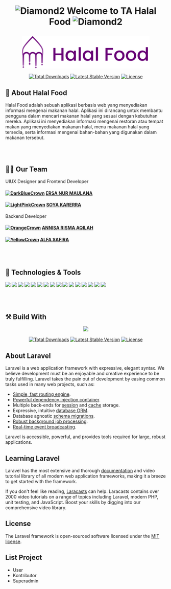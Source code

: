 # <p align="center"> <img src="https://cdn3.emoji.gg/emojis/3493-diamond2.gif" width="40px" height="40px" alt="Diamond2"> Welcome to TA Halal Food <img src="https://cdn3.emoji.gg/emojis/3493-diamond2.gif" width="40px" height="40px" alt="Diamond2"> </p>

<p align="center"><img src="frontend/logo_application.svg" width="400"></p>

<p align="center">
<a href="https://packagist.org/packages/laravel/framework"><img src="https://img.shields.io/packagist/dt/laravel/framework" alt="Total Downloads"></a>
<a href="https://packagist.org/packages/laravel/framework"><img src="https://img.shields.io/packagist/v/laravel/framework" alt="Latest Stable Version"></a>
<a href="https://packagist.org/packages/laravel/framework"><img src="https://img.shields.io/packagist/l/laravel/framework" alt="License"></a>
</p>

## 📃 About Halal Food

Halal Food adalah sebuah aplikasi berbasis web yang menyediakan informasi mengenai makanan halal. Aplikasi ini dirancang untuk membantu pengguna dalam mencari makanan halal yang sesuai dengan kebutuhan mereka. Aplikasi ini menyediakan informasi mengenai restoran atau tempat makan yang menyediakan makanan halal, menu makanan halal yang tersedia, serta informasi mengenai bahan-bahan yang digunakan dalam makanan tersebut.

<br>
<br>

## 👩‍💻 Our Team

UIUX Designer and Frontend Developer

#### <a href="https://emoji.gg/emoji/2434-darkbluecrown"><img src="https://cdn3.emoji.gg/emojis/2434-darkbluecrown.gif" width="30px" height="30px" alt="DarkBlueCrown"></a> **[ERSA NUR MAULANA](https://github.com/ersanurm)**

#### <a href="https://emoji.gg/emoji/9360-lightpinkcrown"><img src="https://cdn3.emoji.gg/emojis/9360-lightpinkcrown.gif" width="30px" height="30px" alt="LightPinkCrown"></a> **[SOYA KARERRA](https://github.com/soyakarerra)**

Backend Developer

#### <a href="https://emoji.gg/emoji/1576-orangecrown"><img src="https://cdn3.emoji.gg/emojis/1576-orangecrown.gif" width="30px" height="30px" alt="OrangeCrown"></a> **[ANNISA RISMA AQILAH](https://github.com/annisarisma)**

#### <a href="https://emoji.gg/emoji/9455-yellowcrown"><img src="https://cdn3.emoji.gg/emojis/9455-yellowcrown.gif" width="30px" height="30px" alt="YellowCrown"></a> **[ALFA SAFIRA](https://github.com/alfasafira)**

<br>
<br>

## 🔧 Technologies & Tools

![](https://img.shields.io/badge/Framework-Laravel-informational?style=flat&logo=laravel&logoColor=white&color=yellowgreen)
![](https://img.shields.io/badge/Framework-Bootstrap-informational?style=flat&logo=bootstrap&logoColor=white&color=yellowgreen)
![](https://img.shields.io/badge/Code-PHP-informational?style=flat&logo=php&logoColor=white&color=blue)
![](https://img.shields.io/badge/Code-JavaScript-informational?style=flat&logo=javascript&logoColor=white&color=blue)
![](https://img.shields.io/badge/Code-CSS-informational?style=flat&logo=css3&logoColor=white&color=blue)
![](https://img.shields.io/badge/Code-HTML-informational?style=flat&logo=html5&logoColor=white&color=blue)
![](https://img.shields.io/badge/Library-JQuery-informational?style=flat&logo=jquery&logoColor=white&color=blueviolet)
![](https://img.shields.io/badge/Library-Datatables-informational?style=flat&logo=datatables&logoColor=white&color=blueviolet)
![](https://img.shields.io/badge/Tools-Figma-informational?style=flat&logo=figma&logoColor=white&color=important)
![](https://img.shields.io/badge/Tools-VSCode-informational?style=flat&logo=visualstudiocode&logoColor=white&color=important)
![](https://img.shields.io/badge/Tools-Draw.io-informational?style=flat&logo=diagramsdotnet&logoColor=white&color=important)
![](https://img.shields.io/badge/Tools-Miro-informational?style=flat&logo=miro&logoColor=white&color=important)
![](https://img.shields.io/badge/Tools-GitHub-informational?style=flat&logo=github&logoColor=white&color=important)
![](https://img.shields.io/badge/Database-MySQL-informational?style=flat&logo=mysql&logoColor=white&color=yellow)
![](https://img.shields.io/badge/Methodology-Iterative_Incremental-informational?style=flat&logo=datatables&logoColor=white&color=success)
![](https://img.shields.io/badge/Methodology-Design_Thinking-informational?style=flat&logo=datatables&logoColor=white&color=success)

<br>
<br>

## ⚒️ Build With

<p align="center"><a href="https://laravel.com" target="_blank"><img src="https://raw.githubusercontent.com/laravel/art/master/logo-lockup/5%20SVG/2%20CMYK/1%20Full%20Color/laravel-logolockup-cmyk-red.svg" width="400"></a></p>

<p align="center">
<a href="https://packagist.org/packages/laravel/framework"><img src="https://img.shields.io/packagist/dt/laravel/framework" alt="Total Downloads"></a>
<a href="https://packagist.org/packages/laravel/framework"><img src="https://img.shields.io/packagist/v/laravel/framework" alt="Latest Stable Version"></a>
<a href="https://packagist.org/packages/laravel/framework"><img src="https://img.shields.io/packagist/l/laravel/framework" alt="License"></a>
</p>

## About Laravel

Laravel is a web application framework with expressive, elegant syntax. We believe development must be an enjoyable and creative experience to be truly fulfilling. Laravel takes the pain out of development by easing common tasks used in many web projects, such as:

- [Simple, fast routing engine](https://laravel.com/docs/routing).
- [Powerful dependency injection container](https://laravel.com/docs/container).
- Multiple back-ends for [session](https://laravel.com/docs/session) and [cache](https://laravel.com/docs/cache) storage.
- Expressive, intuitive [database ORM](https://laravel.com/docs/eloquent).
- Database agnostic [schema migrations](https://laravel.com/docs/migrations).
- [Robust background job processing](https://laravel.com/docs/queues).
- [Real-time event broadcasting](https://laravel.com/docs/broadcasting).

Laravel is accessible, powerful, and provides tools required for large, robust applications.

## Learning Laravel

Laravel has the most extensive and thorough [documentation](https://laravel.com/docs) and video tutorial library of all modern web application frameworks, making it a breeze to get started with the framework.

If you don't feel like reading, [Laracasts](https://laracasts.com) can help. Laracasts contains over 2000 video tutorials on a range of topics including Laravel, modern PHP, unit testing, and JavaScript. Boost your skills by digging into our comprehensive video library.

## License

The Laravel framework is open-sourced software licensed under the [MIT license](https://opensource.org/licenses/MIT).

## List Project

- User
- Kontributor
- Superadmin
